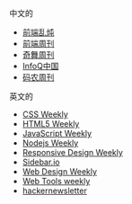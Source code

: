 中文的
* [前端乱炖](http://www.html-js.com/static/htmljs-weekly-5.html)
* [前端周刊](http://www.feweekly.com/)
* [奇舞周刊](http://www.75team.com/weekly/)
* [InfoQ中国](http://www.infoq.com/cn/reginit.action)
* [码农周刊](http://weekly.manong.io/)

英文的
* [CSS Weekly](http://css-weekly.com/)
* [HTML5 Weekly](http://html5weekly.com/)
* [JavaScript Weekly](http://javascriptweekly.com/)
* [Nodejs Weekly](http://nodeweekly.com/)
* [Responsive Design Weekly](http://responsivedesignweekly.com/)
* [Sidebar.io](http://sidebar.io/)
* [Web Design Weekly](http://web-design-weekly.com/)
* [Web Tools weekly](http://webtoolsweekly.com/)
* [hackernewsletter](http://www.hackernewsletter.com/)